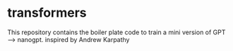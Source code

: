 # transformers

This repository contains the boiler plate code to train a mini version of GPT --> nanogpt.
inspired by Andrew Karpathy
